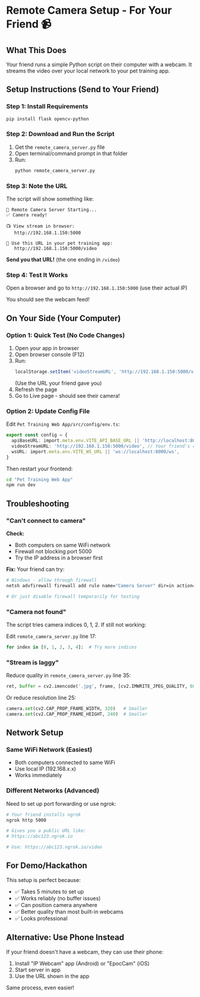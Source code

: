 # Remote Camera Setup - For Your Friend 📹

## What This Does

Your friend runs a simple Python script on their computer with a webcam. It streams the video over your local network to your pet training app.

## Setup Instructions (Send to Your Friend)

### Step 1: Install Requirements

```bash
pip install flask opencv-python
```

### Step 2: Download and Run the Script

1. Get the `remote_camera_server.py` file
2. Open terminal/command prompt in that folder
3. Run:
   ```bash
   python remote_camera_server.py
   ```

### Step 3: Note the URL

The script will show something like:
```
🎥 Remote Camera Server Starting...
✅ Camera ready!

📺 View stream in browser:
   http://192.168.1.150:5000

🔗 Use this URL in your pet training app:
   http://192.168.1.150:5000/video
```

**Send you that URL!** (the one ending in `/video`)

### Step 4: Test It Works

Open a browser and go to `http://192.168.1.150:5000` (use their actual IP)

You should see the webcam feed!

## On Your Side (Your Computer)

### Option 1: Quick Test (No Code Changes)

1. Open your app in browser
2. Open browser console (F12)
3. Run:
   ```javascript
   localStorage.setItem('videoStreamURL', 'http://192.168.1.150:5000/video');
   ```
   (Use the URL your friend gave you)
4. Refresh the page
5. Go to Live page - should see their camera!

### Option 2: Update Config File

Edit `Pet Training Web App/src/config/env.ts`:

```typescript
export const config = {
  apiBaseURL: import.meta.env.VITE_API_BASE_URL || 'http://localhost:8000',
  videoStreamURL: 'http://192.168.1.150:5000/video', // Your friend's camera
  wsURL: import.meta.env.VITE_WS_URL || 'ws://localhost:8000/ws',
}
```

Then restart your frontend:
```bash
cd "Pet Training Web App"
npm run dev
```

## Troubleshooting

### "Can't connect to camera"

**Check:**
- Both computers on same WiFi network
- Firewall not blocking port 5000
- Try the IP address in a browser first

**Fix:**
Your friend can try:
```bash
# Windows - allow through firewall
netsh advfirewall firewall add rule name="Camera Server" dir=in action=allow protocol=TCP localport=5000

# Or just disable firewall temporarily for testing
```

### "Camera not found"

The script tries camera indices 0, 1, 2. If still not working:

Edit `remote_camera_server.py` line 17:
```python
for index in [0, 1, 2, 3, 4]:  # Try more indices
```

### "Stream is laggy"

Reduce quality in `remote_camera_server.py` line 35:
```python
ret, buffer = cv2.imencode('.jpg', frame, [cv2.IMWRITE_JPEG_QUALITY, 60])  # Lower quality
```

Or reduce resolution line 25:
```python
camera.set(cv2.CAP_PROP_FRAME_WIDTH, 320)   # Smaller
camera.set(cv2.CAP_PROP_FRAME_HEIGHT, 240)  # Smaller
```

## Network Setup

### Same WiFi Network (Easiest)
- Both computers connected to same WiFi
- Use local IP (192.168.x.x)
- Works immediately

### Different Networks (Advanced)
Need to set up port forwarding or use ngrok:

```bash
# Your friend installs ngrok
ngrok http 5000

# Gives you a public URL like:
# https://abc123.ngrok.io

# Use: https://abc123.ngrok.io/video
```

## For Demo/Hackathon

This setup is perfect because:
- ✅ Takes 5 minutes to set up
- ✅ Works reliably (no buffer issues)
- ✅ Can position camera anywhere
- ✅ Better quality than most built-in webcams
- ✅ Looks professional

## Alternative: Use Phone Instead

If your friend doesn't have a webcam, they can use their phone:
1. Install "IP Webcam" app (Android) or "EpocCam" (iOS)
2. Start server in app
3. Use the URL shown in the app

Same process, even easier!
